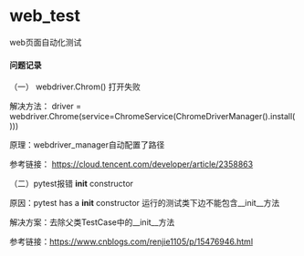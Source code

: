 # web_test
web页面自动化测试


#### 问题记录

（一） webdriver.Chrom() 打开失败

解决方法： driver = webdriver.Chrome(service=ChromeService(ChromeDriverManager().install()))

原理：webdriver_manager自动配置了路径

参考链接：
https://cloud.tencent.com/developer/article/2358863

（二）pytest报错 __init__ constructor

原因：pytest has a __init__ constructor 运行的测试类下边不能包含__init__方法

解决方案：去除父类TestCase中的__init__方法

参考链接：https://www.cnblogs.com/renjie1105/p/15476946.html